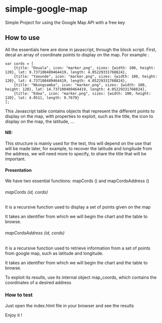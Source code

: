 # simple-google-map
Simple Project for using the Google Map API with a free key

## How to use
All the essentials here are done in javascript, through the block script.
First, decal an array of coordinate points to display on the map. For example :

	var cords = [
		{title: "Douala", icon: "marker.png", sizes: {width: 100, height: 120}, lat: 9.737100489464419, length: 4.05229331768824},
		{title: "Yaounde", icon: "marker.png", sizes: {width: 100, height: 120}, lat: 4.737100489464419, length: 4.05229331768824},
		{title: "Nkongsamba", icon: "marker.png", sizes: {width: 100, height: 120}, lat: 14.737100489464419, length: 4.05229331768824},
		{title: "Edea", icon: "marker.png", sizes: {width: 100, height: 120}, lat: 4.0511, length: 9.7679}
	];

This Javascript table contains objects that represent the different points to display on the map, with properties to exploit, such as the title, the icon to display on the map, the latitude, ...

#### NB: 
This structure is mainly used for the test, this will depend on the use that will be made later, for example, to recover the latitude and longitude from the address, we will need more to specify, to share the title that will be important.

#### Presentation

We have two essential functions: mapCords () and mapCordsAddress ()

###### mapCords (id, cords)
It is a recursive function used to display a set of points given on the map

It takes an identifier from which we will begin the chart and the table to browse.

###### mapCordsAddress (id, cords)
It is a recursive function used to retrieve information from a set of points from google map, such as latitude and longitude.

It takes an identifier from which we will begin the chart and the table to browse.

To exploit its results, use its internal object map_coords, which contains the coordinates of a desired address

### How to test
Just open the index.html file in your browser and see the results

Enjoy it !